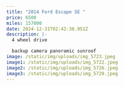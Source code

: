 ```yaml
---
title: "2014 Ford Escape SE "
price: 6500
miles: 157000
date: 2024-12-31T02:42:38.951Z
description: |-
  4 wheel drive 

  backup camera panoramic sunroof
image: /static/img/uploads/img_5723.jpeg
image1: /static/img/uploads/img_5722.jpeg
image2: /static/img/uploads/img_5726.jpeg
image3: /static/img/uploads/img_5729.jpeg
---
```


